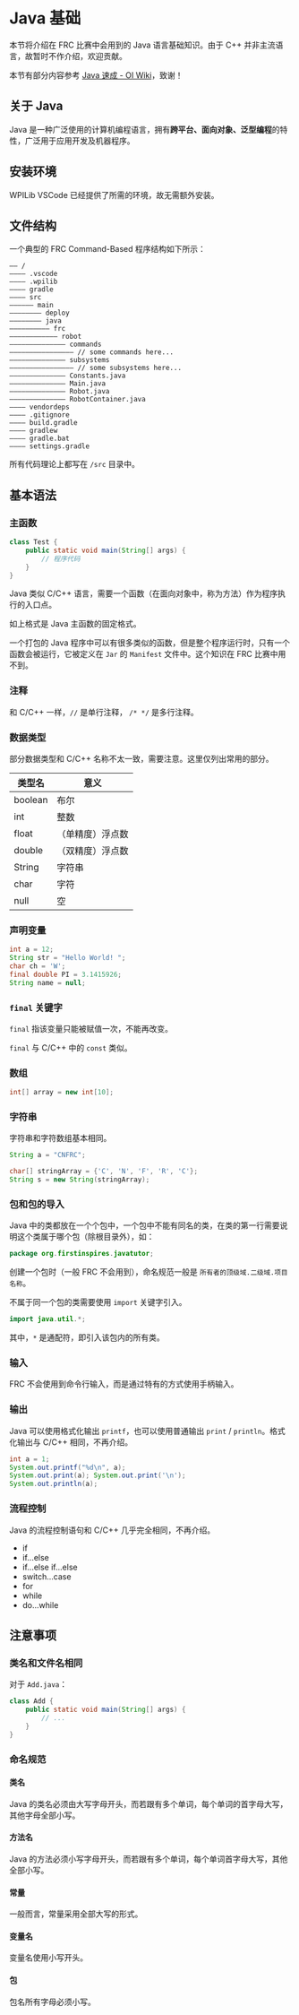# Java 基础

本节将介绍在 FRC 比赛中会用到的 Java 语言基础知识。由于 C++ 并非主流语言，故暂时不作介绍，欢迎贡献。

本节有部分内容参考 [Java 速成 - OI Wiki](https://oi-wiki.org/lang/java/)，致谢！

## 关于 Java

Java 是一种广泛使用的计算机编程语言，拥有**跨平台、面向对象、泛型编程**的特性，广泛用于应用开发及机器程序。

## 安装环境

WPILib VSCode 已经提供了所需的环境，故无需额外安装。

## 文件结构

一个典型的 FRC Command-Based 程序结构如下所示：

```
—— /
———— .vscode
———— .wpilib
———— gradle
———— src
—————— main
———————— deploy
———————— java
—————————— frc
———————————— robot
—————————————— commands
———————————————— // some commands here...
—————————————— subsystems
———————————————— // some subsystems here...
—————————————— Constants.java
—————————————— Main.java
—————————————— Robot.java
—————————————— RobotContainer.java
———— vendordeps
———— .gitignore
———— build.gradle
———— gradlew
———— gradle.bat
———— settings.gradle
```

所有代码理论上都写在 `/src` 目录中。

## 基本语法

### 主函数

```java
class Test {
    public static void main(String[] args) {
        // 程序代码
    }
}
```

Java 类似 C/C++ 语言，需要一个函数（在面向对象中，称为方法）作为程序执行的入口点。

如上格式是 Java 主函数的固定格式。

一个打包的 Java 程序中可以有很多类似的函数，但是整个程序运行时，只有一个函数会被运行，它被定义在 `Jar` 的 `Manifest` 文件中。这个知识在 FRC 比赛中用不到。

### 注释

和 C/C++ 一样，`//` 是单行注释， `/* */` 是多行注释。

### 数据类型

部分数据类型和 C/C++ 名称不太一致，需要注意。这里仅列出常用的部分。

| 类型名 | 意义 |
|---|---|
| boolean | 布尔 |
| int | 整数 |
| float | （单精度）浮点数 |
| double | （双精度）浮点数 |
| String | 字符串 |
| char | 字符 |
| null | 空 |

### 声明变量

```java
int a = 12;
String str = "Hello World! ";
char ch = 'W';
final double PI = 3.1415926;
String name = null;
```

### `final` 关键字

`final` 指该变量只能被赋值一次，不能再改变。

`final` 与 C/C++ 中的 `const` 类似。

### 数组

```java
int[] array = new int[10];
```

### 字符串

字符串和字符数组基本相同。

```java
String a = "CNFRC";

char[] stringArray = {'C', 'N', 'F', 'R', 'C'};
String s = new String(stringArray);
```

### 包和包的导入

Java 中的类都放在一个个包中，一个包中不能有同名的类，在类的第一行需要说明这个类属于哪个包（除根目录外），如：

```java
package org.firstinspires.javatutor;
```

创建一个包时（一般 FRC 不会用到），命名规范一般是 `所有者的顶级域.二级域.项目名称`。

不属于同一个包的类需要使用 `import` 关键字引入。

```java
import java.util.*;
```

其中，`*` 是通配符，即引入该包内的所有类。

### 输入

FRC 不会使用到命令行输入，而是通过特有的方式使用手柄输入。

### 输出

Java 可以使用格式化输出 `printf`，也可以使用普通输出 `print` / `println`。格式化输出与 C/C++ 相同，不再介绍。

```java
int a = 1;
System.out.printf("%d\n", a);
System.out.print(a); System.out.print('\n');
System.out.println(a);
```

### 流程控制

Java 的流程控制语句和 C/C++ 几乎完全相同，不再介绍。

- if
- if...else
- if...else if...else
- switch...case
- for
- while
- do...while

## 注意事项

### 类名和文件名相同

对于 `Add.java`：

```java
class Add {
    public static void main(String[] args) {
        // ...
    }
}
```

### 命名规范

#### 类名

Java 的类名必须由大写字母开头，而若跟有多个单词，每个单词的首字母大写，其他字母全部小写。

#### 方法名

Java 的方法必须小写字母开头，而若跟有多个单词，每个单词首字母大写，其他全部小写。

#### 常量

一般而言，常量采用全部大写的形式。

#### 变量名

变量名使用小写开头。

#### 包

包名所有字母必须小写。